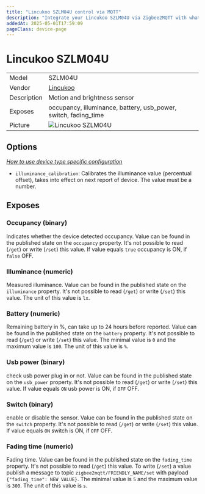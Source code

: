 ```yaml
---
title: "Lincukoo SZLM04U control via MQTT"
description: "Integrate your Lincukoo SZLM04U via Zigbee2MQTT with whatever smart home infrastructure you are using without the vendor's bridge or gateway."
addedAt: 2025-05-01T17:59:09
pageClass: device-page
---
```


<!-- !!!! -->
<!-- ATTENTION: This file is auto-generated through docgen! -->
<!-- You can only edit the "Notes"-Section between the two comment lines "Notes BEGIN" and "Notes END". -->
<!-- Do not use h1 or h2 heading within "## Notes"-Section. -->
<!-- !!!! -->

# Lincukoo SZLM04U

|     |     |
|-----|-----|
| Model | SZLM04U  |
| Vendor  | [Lincukoo](/supported-devices/#v=Lincukoo)  |
| Description | Motion and brightness sensor |
| Exposes | occupancy, illuminance, battery, usb_power, switch, fading_time |
| Picture | ![Lincukoo SZLM04U](https://www.zigbee2mqtt.io/images/devices/SZLM04U.png) |


<!-- Notes BEGIN: You can edit here. Add "## Notes" headline if not already present. -->


<!-- Notes END: Do not edit below this line -->



## Options
*[How to use device type specific configuration](../guide/configuration/devices-groups.md#specific-device-options)*

* `illuminance_calibration`: Calibrates the illuminance value (percentual offset), takes into effect on next report of device. The value must be a number.


## Exposes

### Occupancy (binary)
Indicates whether the device detected occupancy.
Value can be found in the published state on the `occupancy` property.
It's not possible to read (`/get`) or write (`/set`) this value.
If value equals `true` occupancy is ON, if `false` OFF.

### Illuminance (numeric)
Measured illuminance.
Value can be found in the published state on the `illuminance` property.
It's not possible to read (`/get`) or write (`/set`) this value.
The unit of this value is `lx`.

### Battery (numeric)
Remaining battery in %, can take up to 24 hours before reported.
Value can be found in the published state on the `battery` property.
It's not possible to read (`/get`) or write (`/set`) this value.
The minimal value is `0` and the maximum value is `100`.
The unit of this value is `%`.

### Usb power (binary)
check usb power plug in or not.
Value can be found in the published state on the `usb_power` property.
It's not possible to read (`/get`) or write (`/set`) this value.
If value equals `ON` usb power is ON, if `OFF` OFF.

### Switch (binary)
enable or disable the sensor.
Value can be found in the published state on the `switch` property.
It's not possible to read (`/get`) or write (`/set`) this value.
If value equals `ON` switch is ON, if `OFF` OFF.

### Fading time (numeric)
Fading time.
Value can be found in the published state on the `fading_time` property.
It's not possible to read (`/get`) this value.
To write (`/set`) a value publish a message to topic `zigbee2mqtt/FRIENDLY_NAME/set` with payload `{"fading_time": NEW_VALUE}`.
The minimal value is `5` and the maximum value is `300`.
The unit of this value is `s`.

